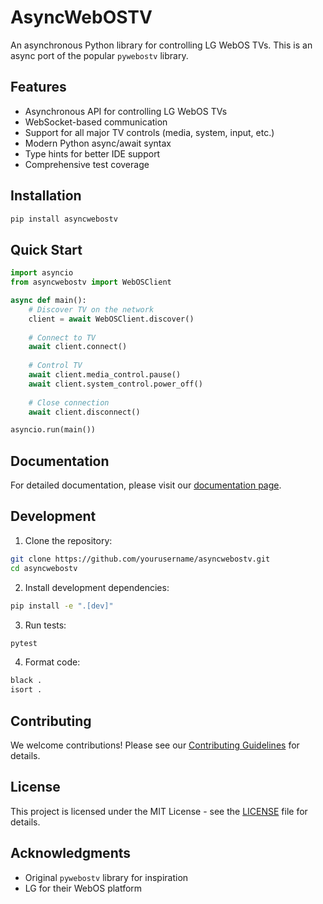 # AsyncWebOSTV

An asynchronous Python library for controlling LG WebOS TVs. This is an async port of the popular `pywebostv` library.

## Features

- Asynchronous API for controlling LG WebOS TVs
- WebSocket-based communication
- Support for all major TV controls (media, system, input, etc.)
- Modern Python async/await syntax
- Type hints for better IDE support
- Comprehensive test coverage

## Installation

```bash
pip install asyncwebostv
```

## Quick Start

```python
import asyncio
from asyncwebostv import WebOSClient

async def main():
    # Discover TV on the network
    client = await WebOSClient.discover()
    
    # Connect to TV
    await client.connect()
    
    # Control TV
    await client.media_control.pause()
    await client.system_control.power_off()
    
    # Close connection
    await client.disconnect()

asyncio.run(main())
```

## Documentation

For detailed documentation, please visit our [documentation page](https://github.com/yourusername/asyncwebostv/wiki).

## Development

1. Clone the repository:
```bash
git clone https://github.com/yourusername/asyncwebostv.git
cd asyncwebostv
```

2. Install development dependencies:
```bash
pip install -e ".[dev]"
```

3. Run tests:
```bash
pytest
```

4. Format code:
```bash
black .
isort .
```

## Contributing

We welcome contributions! Please see our [Contributing Guidelines](CONTRIBUTING.md) for details.

## License

This project is licensed under the MIT License - see the [LICENSE](LICENSE) file for details.

## Acknowledgments

- Original `pywebostv` library for inspiration
- LG for their WebOS platform 